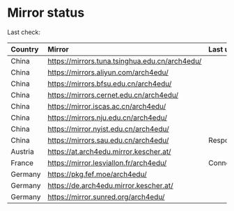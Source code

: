 <script src="./time.js"></script>
# Mirror status
Last check: <script type="text/javascript">localize(1708823880.435548);</script>

|Country|Mirror|Last update|
|:------|:-----|:----------|
|China|https://mirrors.tuna.tsinghua.edu.cn/arch4edu/|<script type="text/javascript">localize(1708799461);</script>|
|China|https://mirrors.aliyun.com/arch4edu/|<script type="text/javascript">localize(1708799461);</script>|
|China|https://mirrors.bfsu.edu.cn/arch4edu/|<script type="text/javascript">localize(1708799461);</script>|
|China|https://mirrors.cernet.edu.cn/arch4edu/|<script type="text/javascript">localize(1708799461);</script>|
|China|https://mirror.iscas.ac.cn/arch4edu/|<script type="text/javascript">localize(1708756285);</script>|
|China|https://mirrors.nju.edu.cn/arch4edu/|<script type="text/javascript">localize(1708713109);</script>|
|China|https://mirror.nyist.edu.cn/arch4edu/|<script type="text/javascript">localize(1708799461);</script>|
|China|https://mirrors.sau.edu.cn/arch4edu/|Response 404|
|Austria|https://at.arch4edu.mirror.kescher.at/|<script type="text/javascript">localize(1708799461);</script>|
|France|https://mirror.lesviallon.fr/arch4edu/|ConnectTimeout|
|Germany|https://pkg.fef.moe/arch4edu/|<script type="text/javascript">localize(1708799461);</script>|
|Germany|https://de.arch4edu.mirror.kescher.at/|<script type="text/javascript">localize(1708799461);</script>|
|Germany|https://mirror.sunred.org/arch4edu/|<script type="text/javascript">localize(1708799461);</script>|

<script src="./tablefilter/tablefilter.js"></script>
<script src="./table.js"></script>